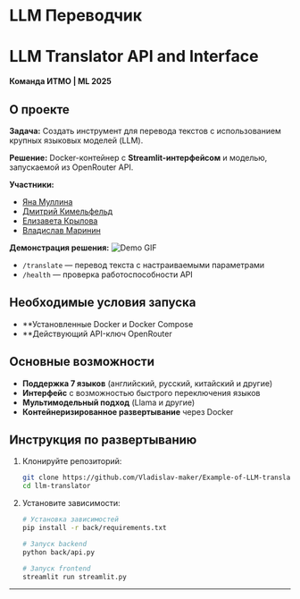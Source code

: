 # LLM Переводчик

# LLM Translator API and Interface
**Команда ИТМО | ML 2025**  

## О проекте  
**Задача:** Создать инструмент для перевода текстов с использованием крупных языковых моделей (LLM).

**Решение:** Docker-контейнер с **Streamlit-интерфейсом** и моделью, запускаемой из OpenRouter API.  

**Участники:**  
- [Яна Муллина](https://github.com/yanamull)
- [Дмитрий Кимельфельд](https://github.com/ku9efeld)
- [Елизавета Крылова](https://github.com/ElizavetaWow)
- [Владислав Маринин](https://github.com/Vladislav-maker)

**Демонстрация решения:**
![Demo GIF](./images/LLM-Переводчик.gif)

 - `/translate` — перевод текста с настраиваемыми параметрами
- `/health` — проверка работоспособности API

## Необходимые условия запуска 

- **Установленные Docker и Docker Compose
- **Действующий API-ключ OpenRouter

## Основные возможности

- **Поддержка 7 языков** (английский, русский, китайский и другие)
- **Интерфейс** с возможностью быстрого переключения языков
- **Мультимодельный подход** (Llama и другие)
- **Контейнеризированное развертывание** через Docker

## Инструкция по развертыванию 

1. Клонируйте репозиторий:
   ```bash
   git clone https://github.com/Vladislav-maker/Example-of-LLM-translater.git
   cd llm-translator
   ```
2. Установите зависимости:
    ```bash
    # Установка зависимостей
    pip install -r back/requirements.txt

    # Запуск backend
    python back/api.py

    # Запуск frontend
    streamlit run streamlit.py
    ```

---
